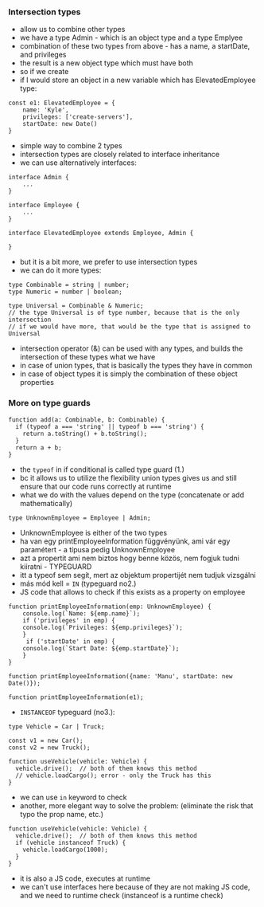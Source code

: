 ### Intersection types
- allow us to combine other types
- we have a type Admin - which is an object type and a type Emplyee
- combination of these two types from above - has a name, a startDate, and privileges
- the result is a new object type which must have both
- so if we create 
- if I would store an object in a new variable which has ElevatedEmployee type:
```
const e1: ElevatedEmployee = {
    name: 'Kyle',
    privileges: ['create-servers'],
    startDate: new Date()
}
```
- simple way to combine 2 types
- intersection types are closely related to interface inheritance
- we can use alternatively interfaces:
```
interface Admin {
    ...
}

interface Employee {
    ...
}

interface ElevatedEmployee extends Employee, Admin {

}
```
- but it is a bit more, we prefer to use  intersection types 
- we can do it more types:
```
type Combinable = string | number;
type Numeric = number | boolean;

type Universal = Combinable & Numeric;  
// the type Universal is of type number, because that is the only intersection
// if we would have more, that would be the type that is assigned to Universal
```
- intersection operator (&) can be used with any types, and builds the intersection of these types what we have
- in case of union types, that is basically the types they have in common
- in case of object types it is simply the combination of these object properties

### More on type guards
```
function add(a: Combinable, b: Combinable) {
  if (typeof a === 'string' || typeof b === 'string') {
    return a.toString() + b.toString();
  }
  return a + b;
}
```
- the `typeof` in if conditional is called type guard (1.)
- bc it allows us to utilize the flexibility union types gives us and still ensure that our code runs correctly at runtime
- what we do with the values depend on the type (concatenate or add mathematically)
```
type UnknownEmployee = Employee | Admin;
```
- UnknownEmployee is either of the two types
- ha van egy printEmployeeInformation függvényünk, ami vár egy paramétert - a típusa pedig UnknownEmployee
- azt a propertit ami nem biztos hogy benne közös, nem fogjuk tudni kiíratni - TYPEGUARD
- itt a typeof sem segít, mert az objektum propertijét nem tudjuk vizsgálni
- más mód kell = `IN` (typeguard no2.)
- JS code that allows to check if this exists as a property on employee
```
function printEmployeeInformation(emp: UnknownEmployee) {
    console.log(`Name: ${emp.name}`);
    if ('privileges' in emp) {
    console.log(`Privileges: ${emp.privileges}`);
    }
     if ('startDate' in emp) {
    console.log(`Start Date: ${emp.startDate}`);
    }
}

function printEmployeeInformation({name: 'Manu', startDate: new Date()});

function printEmployeeInformation(e1);
```

- `INSTANCEOF` typeguard (no3.):
```
type Vehicle = Car | Truck;

const v1 = new Car();
const v2 = new Truck();

function useVehicle(vehicle: Vehicle) {
  vehicle.drive();  // both of them knows this method
  // vehicle.loadCargo(); error - only the Truck has this
}
```
- we can use `in` keyword to check
- another, more elegant way to solve the problem: (eliminate the risk that typo the prop name, etc.)
```
function useVehicle(vehicle: Vehicle) {
  vehicle.drive();  // both of them knows this method
  if (vehicle instanceof Truck) {
    vehicle.loadCargo(1000);
  }
}
```
- it is also a JS code, executes at runtime
- we can't use interfaces here because of they are not making JS code, and we need to runtime check (instanceof is a runtime check)